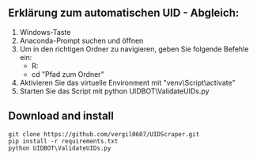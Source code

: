 ## Erklärung zum automatischen UID - Abgleich:

1) Windows-Taste
2) Anaconda-Prompt suchen und öffnen
3) Um in den richtigen Ordner zu navigieren, geben Sie folgende Befehle ein:
    - R:
    - cd "Pfad zum Ordner"
4) Aktivieren Sie das virtuelle Environment mit "venv\Script\activate"
5) Starten Sie das Script mit python UIDBOT\ValidateUIDs.py


## Download and install

`git clone https://github.com/vergil0607/UIDScraper.git` <br>
`pip install -r requirements.txt` <br>
`python UIDBOT\ValidateUIDs.py`